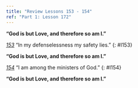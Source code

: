 ```yaml
---
title: "Review Lessons 153 - 154"
ref: "Part 1: Lesson 172"
---
```


**“God is but Love, and therefore so am I.”**

[*153*](/acim/workbook/l153/?r=1) “In my defenselessness my safety lies.”
{: #l153}

**“God is but Love, and therefore so am I.”**

[*154*](/acim/workbook/l154/?r=1) “I am among the ministers of God.”
{: #l154}

**“God is but Love, and therefore so am I.”**

